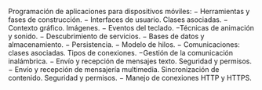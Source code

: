 Programación de aplicaciones para dispositivos móviles: 
  − Herramientas y fases de construcción. 
  − Interfaces de usuario. Clases asociadas. 
  − Contexto gráfico. Imágenes. 
  − Eventos del teclado. 
  −Técnicas de animación y sonido. 
  − Descubrimiento de servicios. 
  − Bases de datos y almacenamiento. 
  − Persistencia. 
  − Modelo de hilos. 
  − Comunicaciones: clases asociadas. Tipos de conexiones. 
  −Gestión de la comunicación inalámbrica. 
  − Envío y recepción de mensajes texto. Seguridad y permisos. 
  − Envío y recepción de mensajería multimedia. Sincronización de contenido. Seguridad y permisos. 
  − Manejo de conexiones HTTP y HTTPS.
